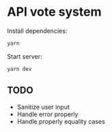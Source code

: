 # API vote system

Install dependencies:

```bash
yarn
```

Start server:

```bash
yarn dev
```

## TODO

- Sanitize user input
- Handle error properly
- Handle properly equality cases
